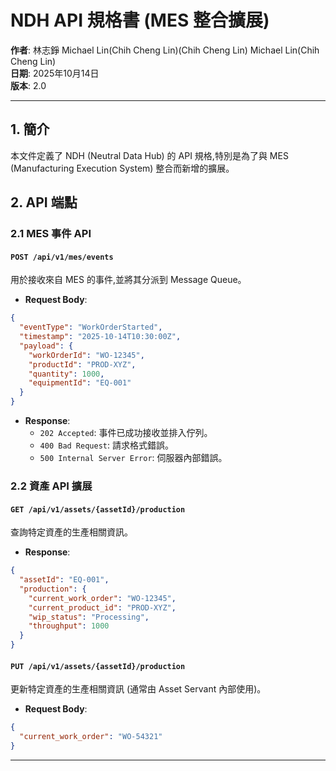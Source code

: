# NDH API 規格書 (MES 整合擴展)

**作者**: 林志錚 Michael Lin(Chih Cheng Lin)(Chih Cheng Lin) Michael Lin(Chih Cheng Lin)  
**日期**: 2025年10月14日  
**版本**: 2.0

---

## 1. 簡介

本文件定義了 NDH (Neutral Data Hub) 的 API 規格,特別是為了與 MES (Manufacturing Execution System) 整合而新增的擴展。

## 2. API 端點

### 2.1 MES 事件 API

#### `POST /api/v1/mes/events`

用於接收來自 MES 的事件,並將其分派到 Message Queue。

- **Request Body**:

```json
{
  "eventType": "WorkOrderStarted",
  "timestamp": "2025-10-14T10:30:00Z",
  "payload": {
    "workOrderId": "WO-12345",
    "productId": "PROD-XYZ",
    "quantity": 1000,
    "equipmentId": "EQ-001"
  }
}
```

- **Response**:
  - `202 Accepted`: 事件已成功接收並排入佇列。
  - `400 Bad Request`: 請求格式錯誤。
  - `500 Internal Server Error`: 伺服器內部錯誤。

### 2.2 資產 API 擴展

#### `GET /api/v1/assets/{assetId}/production`

查詢特定資產的生產相關資訊。

- **Response**:

```json
{
  "assetId": "EQ-001",
  "production": {
    "current_work_order": "WO-12345",
    "current_product_id": "PROD-XYZ",
    "wip_status": "Processing",
    "throughput": 1000
  }
}
```

#### `PUT /api/v1/assets/{assetId}/production`

更新特定資產的生產相關資訊 (通常由 Asset Servant 內部使用)。

- **Request Body**:

```json
{
  "current_work_order": "WO-54321"
}
```

---

